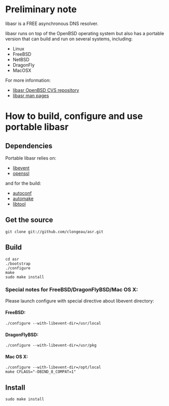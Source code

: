 Preliminary note
================

libasr is a FREE asynchronous DNS resolver.

libasr runs on top of the OpenBSD operating system but also has a portable
version that can build and run on several systems, including:

* Linux
* FreeBSD
* NetBSD
* DragonFly
* MacOSX

For more information:
* [libasr OpenBSD CVS repository](http://www.openbsd.org/cgi-bin/cvsweb/src/lib/libc/asr/)
* [libasr man pages](http://www.openbsd.org/cgi-bin/man.cgi?query=asr_run&sektion=0&manpath=OpenBSD+Current&format=html)


How to build, configure and use portable libasr
===============================================

Dependencies
------------

Portable libasr relies on:
* [libevent](http://libevent.org/)
* [openssl](http://www.openssl.org/)

and for the build:
* [autoconf](http://www.gnu.org/software/autoconf/)
* [automake](http://www.gnu.org/software/automake/)
* [libtool](http://www.gnu.org/software/libtool/)


Get the source
--------------

    git clone git://github.com/clongeau/asr.git


Build
-----

    cd asr
    ./bootstrap
    ./configure
    make
    sudo make install


### Special notes for FreeBSD/DragonFlyBSD/Mac OS X:

Please launch configure with special directive about libevent directory:

#### FreeBSD:

    ./configure --with-libevent-dir=/usr/local

#### DragonFlyBSD:

    ./configure --with-libevent-dir=/usr/pkg

#### Mac OS X:

    ./configure --with-libevent-dir=/opt/local
    make CFLAGS="-DBIND_8_COMPAT=1"


Install
-------

    sudo make install


